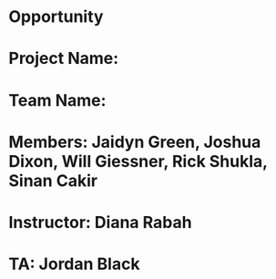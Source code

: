 # Opportunity

# Project Name: 
# Team Name: 
# Members: Jaidyn Green, Joshua Dixon, Will Giessner, Rick Shukla, Sinan Cakir
# Instructor: Diana Rabah
# TA: Jordan Black
